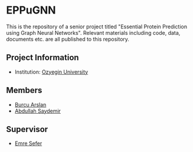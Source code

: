 # EPPuGNN

This is the repository of a senior project titled "Essential Protein Prediction using Graph Neural Networks". Relevant materials including code, data, documents etc. are all published to this repository.

## Project Information
- Institution: [Ozyegin University](https://www.ozyegin.edu.tr/en)

## Members
- [Burcu Arslan](https://github.com/burcula)
- [Abdullah Saydemir](https://github.com/Saydemr)

## Supervisor
- [Emre Sefer](www.emresefer.com)
